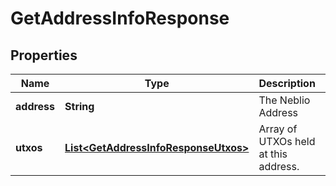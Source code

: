 
# GetAddressInfoResponse

## Properties
Name | Type | Description | Notes
------------ | ------------- | ------------- | -------------
**address** | **String** | The Neblio Address |  [optional]
**utxos** | [**List&lt;GetAddressInfoResponseUtxos&gt;**](GetAddressInfoResponseUtxos.md) | Array of UTXOs held at this address. |  [optional]



